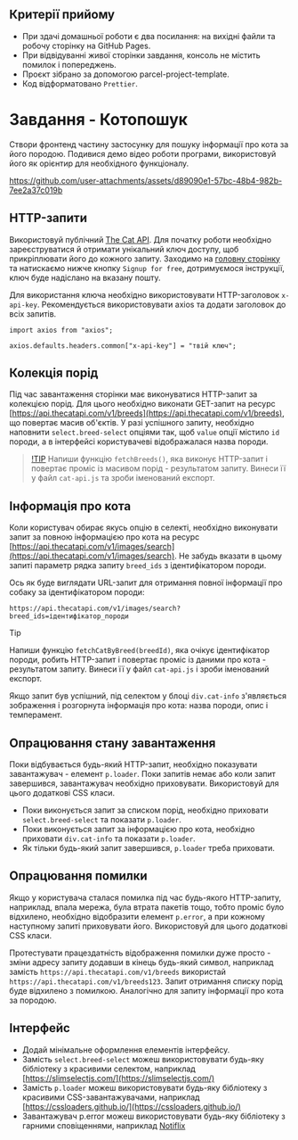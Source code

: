 ## Критерії прийому

- При здачі домашньої роботи є два посилання: на вихідні файли та робочу
  сторінку на GitHub Pages.
- При відвідуванні живої сторінки завдання, консоль не містить помилок і
  попереджень.
- Проєкт зібрано за допомогою parcel-project-template.
- Код відформатовано `Prettier`.

# Завдання - Котопошук

Створи фронтенд частину застосунку для пошуку інформації про кота за його
породою. Подивися демо відео роботи програми, використовуй його як орієнтир для
необхідного функціоналу.

https://github.com/user-attachments/assets/d89090e1-57bc-48b4-982b-7ee2a37c019b

## HTTP-запити

Використовуй публічний [The Cat API](https://thecatapi.com/). Для початку роботи
необхідно зареєструватися й отримати унікальний ключ доступу, щоб прикріплювати
його до кожного запиту. Заходимо на [головну сторінку](https://thecatapi.com/)
та натискаємо нижче кнопку `Signup for free`, дотримуємося інструкції, ключ буде
надіслано на вказану пошту.

Для використання ключа необхідно використовувати HTTP-заголовок `x-api-key`.
Рекомендується використовувати axios та додати заголовок до всіх запитів.

```
import axios from "axios";

axios.defaults.headers.common["x-api-key"] = "твій ключ";
```

## Колекція порід

Під час завантаження сторінки має виконуватися HTTP-запит за колекцією порід.
Для цього необхідно виконати GET-запит на ресурс
[https://api.thecatapi.com/v1/breeds](https://api.thecatapi.com/v1/breeds), що
повертає масив об'єктів. У разі успішного запиту, необхідно наповнити
`select.breed-select` опціями так, щоб `value` опції містило `id` породи, а в
інтерфейсі користувачеві відображалася назва породи.

> [!TIP](hello)
> Напиши функцію `fetchBreeds()`, яка виконує HTTP-запит і повертає проміс
із масивом порід - результатом запиту. Винеси її у файл `cat-api.js` та зроби
іменований експорт.

## Інформація про кота

Коли користувач обирає якусь опцію в селекті, необхідно виконувати запит за
повною інформацією про кота на ресурс
[https://api.thecatapi.com/v1/images/search](https://api.thecatapi.com/v1/images/search).
Не забудь вказати в цьому запиті параметр рядка запиту `breed_ids` з
ідентифікатором породи.

Ось як буде виглядати URL-запит для отримання повної інформації про собаку за
ідентифікатором породи:

```
https://api.thecatapi.com/v1/images/search?breed_ids=ідентифікатор_породи
```

> [!TIP]
> Напиши функцію `fetchCatByBreed(breedId)`, яка очікує ідентифікатор
породи, робить HTTP-запит і повертає проміс із даними про кота - результатом
запиту. Винеси її у файл `cat-api.js` і зроби іменований експорт.

Якщо запит був успішний, під селектом у блоці `div.cat-info` з'являється
зображення і розгорнута інформація про кота: назва породи, опис і темперамент.

## Опрацювання стану завантаження

Поки відбувається будь-який HTTP-запит, необхідно показувати завантажувач -
елемент `p.loader`. Поки запитів немає або коли запит завершився, завантажувач
необхідно приховувати. Використовуй для цього додаткові CSS класи.

- Поки виконується запит за списком порід, необхідно приховати
  `select.breed-select` та показати `p.loader`.
- Поки виконується запит за інформацією про кота, необхідно приховати
  `div.cat-info` та показати `p.loader`.
- Як тільки будь-який запит завершився, `p.loader` треба приховати.

## Опрацювання помилки

Якщо у користувача сталася помилка під час будь-якого HTTP-запиту, наприклад,
впала мережа, була втрата пакетів тощо, тобто проміс було відхилено, необхідно
відобразити елемент `p.error`, а при кожному наступному запиті приховувати його.
Використовуй для цього додаткові CSS класи.

Протестувати працездатність відображення помилки дуже просто - зміни адресу
запиту додавши в кінець будь-який символ, наприклад замість
`https://api.thecatapi.com/v1/breeds` використай
`https://api.thecatapi.com/v1/breeds123`. Запит отримання списку порід буде
відхилено з помилкою. Аналогічно для запиту інформації про кота за породою.

## Інтерфейс

- Додай мінімальне оформлення елементів інтерфейсу.
- Замість `select.breed-select` можеш використовувати будь-яку бібліотеку з
  красивими селектом, наприклад
  [https://slimselectjs.com/](https://slimselectjs.com/)
- Замість `p.loader` можеш використовувати будь-яку бібліотеку з красивими
  CSS-завантажувачами, наприклад
  [https://cssloaders.github.io/](https://cssloaders.github.io/)
- Завантажувач p.error можеш використовувати будь-яку бібліотеку з гарними
  сповіщеннями, наприклад
  [Notiflix](https://github.com/notiflix/Notiflix#readme)
